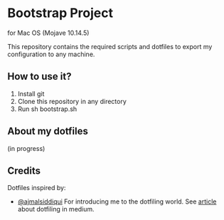 # Bootstrap Project 
for Mac OS (Mojave 10.14.5)

This repository contains the required scripts and dotfiles to export my configuration to any machine.

## How to use it?

1. Install git
2. Clone this repository in any directory
3. Run sh bootstrap.sh

## About my dotfiles

(in progress)

## Credits

Dotfiles inspired by:
- [@ajmalsiddiqui](https://github.com/ajmalsiddiqui/dotfiles) For introducing me to the dotfiling world. See [article](https://medium.freecodecamp.org/dive-into-dotfiles-part-2-6321b4a73608) about dotfiling in medium.

